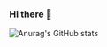 ### Hi there 👋
![Anurag's GitHub stats](https://github-readme-stats.vercel.app/api?username=gabrielsizilio&show_icons=true&theme=radical)
<link rel="stylesheet" href="https://cdn.jsdelivr.net/gh/devicons/devicon@v2.15.1/devicon.min.css">
